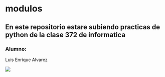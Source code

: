 # modulos

## En este repositorio estare subiendo practicas de python de la clase 372 de informatica

### Alumno: 
Luis Enrique Alvarez

<p align="left">
   <img src="https://img.shields.io/badge/STATUS-APRENDIENDO-green">
   </p>
